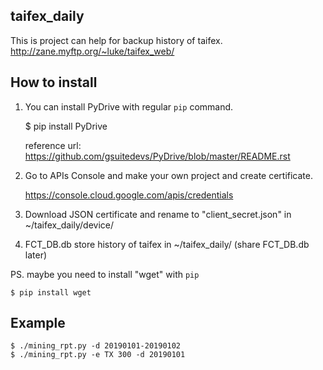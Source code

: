 taifex_daily
-------
This is project can help for backup history of taifex.
http://zane.myftp.org/~luke/taifex_web/

How to install
--------------
1. You can install PyDrive with regular ``pip`` command.

    $ pip install PyDrive

    reference url:
    https://github.com/gsuitedevs/PyDrive/blob/master/README.rst

2. Go to APIs Console and make your own project and create certificate.

    https://console.cloud.google.com/apis/credentials

3. Download JSON certificate and rename to "client_secret.json" in ~/taifex_daily/device/

4. FCT_DB.db store history of taifex in ~/taifex_daily/ (share FCT_DB.db later)

PS. maybe you need to install "wget" with ``pip``

    $ pip install wget

Example
--------------

    $ ./mining_rpt.py -d 20190101-20190102
    $ ./mining_rpt.py -e TX 300 -d 20190101
